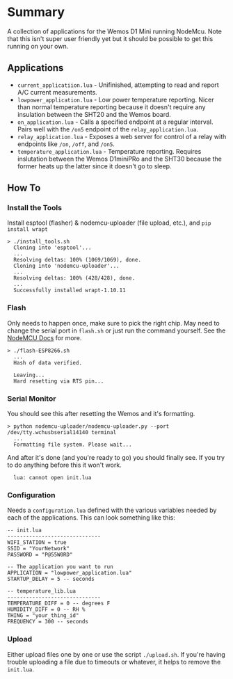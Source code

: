 # Summary
A collection of applications for the Wemos D1 Mini running NodeMcu. Note that this isn't super user friendly yet but it should be possible to get this running on your own.

## Applications
* `current_applicatiion.lua` - Unifinished, attempting to read and report A/C current measurements.
* `lowpower_application.lua` - Low power temperature reporting. Nicer than normal temperature reporting because it doesn't require any insulation between the SHT20 and the Wemos board.
* `on_application.lua` - Calls a specified endpoint at a regular interval. Pairs well with the `/on5` endpoint of the `relay_application.lua`.
* `relay_application.lua` - Exposes a web server for control of a relay with endpoints like `/on`, `/off`, and `/on5`.
* `temperature_application.lua` - Temperature reporting. Requires inslutation between the Wemos D1miniPRo and the SHT30 because the former heats up the latter since it doesn't go to sleep.

## How To

### Install the Tools
Install esptool (flasher) & nodemcu-uploader (file upload, etc.), and `pip install wrapt`
```
> ./install_tools.sh 
  Cloning into 'esptool'...
  ...
  Resolving deltas: 100% (1069/1069), done.
  Cloning into 'nodemcu-uploader'...
  ...
  Resolving deltas: 100% (428/428), done.
  ...
  Successfully installed wrapt-1.10.11
```

### Flash
Only needs to happen once, make sure to pick the right chip. May need to change the serial port in `flash.sh` or just run the command yourself. See the [NodeMCU Docs](https://nodemcu.readthedocs.io/en/master/en/flash/#esptool) for more.
```
> ./flash-ESP8266.sh
  ...
  Hash of data verified.
  
  Leaving...
  Hard resetting via RTS pin...
```

### Serial Monitor
You should see this after resetting the Wemos and it's formatting.
```
> python nodemcu-uploader/nodemcu-uploader.py --port /dev/tty.wchusbserial14140 terminal
  ...
  Formatting file system. Please wait...
```

And after it's done (and you're ready to go) you should finally see. If you try to do anything before this it won't work.
```
  lua: cannot open init.lua
```

### Configuration
Needs a `configuration.lua` defined with the various variables needed by each of the applications. This can look something like this:
```
-- init.lua
------------------------------
WIFI_STATION = true
SSID = "YourNetwork"
PASSWORD = "P@55W0RD"

-- The application you want to run
APPLICATION = "lowpower_application.lua"
STARTUP_DELAY = 5 -- seconds

-- temperature_lib.lua
------------------------------
TEMPERATURE_DIFF = 0 -- degrees F
HUMIDITY_DIFF = 0 -- RH %
THING = "your_thing_id"
FREQUENCY = 300 -- seconds
```

### Upload
Either upload files one by one or use the script `./upload.sh`. If you're having trouble uploading a file due to timeouts or whatever, it helps to remove the `init.lua`.
